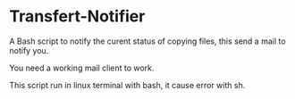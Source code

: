 # Transfert-Notifier
A Bash script to notify the curent status of copying files, this send a mail to notify you. 

You need a working mail client to work.

This script run in linux terminal with bash, it cause error with sh.
